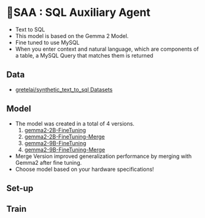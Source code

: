 # 🤖SAA : SQL Auxiliary Agent
- Text to SQL
- This model is based on the Gemma 2 Model.
- Fine tuned to use MySQL
- When you enter context and natural language, which are components of a table, a MySQL Query that matches them is returned

## Data
- [gretelai/synthetic_text_to_sql Datasets](https://huggingface.co/datasets/gretelai/synthetic_text_to_sql)

## Model
- The model was created in a total of 4 versions.<br/>
  1. [gemma2-2B-FineTuning](https://huggingface.co/SEUNGYEOPOH/SQL_Generate_Model)<br/>
  2. [gemma2-2B-FineTuning-Merge](https://huggingface.co/SEUNGYEOPOH/gemma-2-2B-Text_to_SQL-mv)<br/>
  3. [gemma2-9B-FineTuning](https://huggingface.co/SEUNGYEOPOH/gemma-2-9B-Text_to_SQL-fv)<br/>
  4. [gemma2-9B-FineTuning-Merge](https://huggingface.co/SEUNGYEOPOH/gemma-2-9B-Text_to_SQL-mv)<br/>
- Merge Version improved generalization performance by merging with Gemma2 after fine tuning.
- Choose model based on your hardware specifications!

## Set-up


## Train
